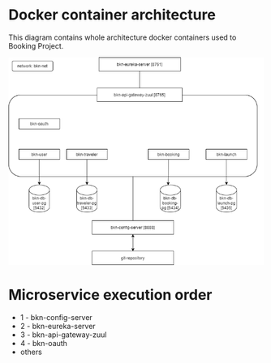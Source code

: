 # Docker container architecture

This diagram contains whole architecture docker containers used to Booking Project. 

![Docker containers](https://github.com/fernandooliveira19/bookings-architecture-diagram/blob/main/booking-ms-architecture.png)

# Microservice execution order

* 1 - bkn-config-server
* 2 - bkn-eureka-server
* 3 - bkn-api-gateway-zuul
* 4 - bkn-oauth
* others

